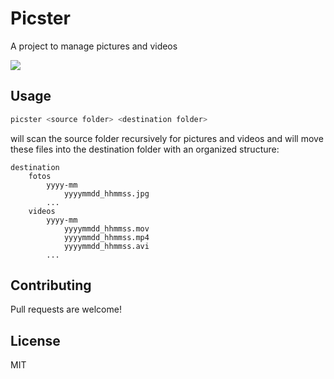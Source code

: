 # Picster 
A project to manage pictures and videos

![](https://github.com/wwweidi/picster/workflows/Go/badge.svg)

## Usage
```bash
picster <source folder> <destination folder>
```
will scan the source folder recursively for pictures and videos
and will move these files into the destination folder with an organized structure:
```
destination
    fotos
        yyyy-mm
            yyyymmdd_hhmmss.jpg
        ...
    videos
        yyyy-mm
            yyyymmdd_hhmmss.mov
            yyyymmdd_hhmmss.mp4
            yyyymmdd_hhmmss.avi
        ...
```



## Contributing
Pull requests are welcome!

## License
MIT